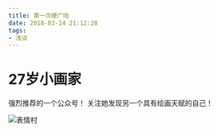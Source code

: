 ```yaml
---
title: 第一次硬广哈
date: 2018-03-14 21:12:28
tags:
- 浅谈
---
```


# 27岁小画家

强烈推荐的一个公众号！
关注她发现另一个具有绘画天赋的自己！


![表情村](https://qiniu.li-rui.top/表情村.png)

<!--more-->
